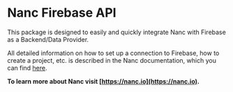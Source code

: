 # Nanc Firebase API

This package is designed to easily and quickly integrate Nanc with Firebase as a Backend/Data Provider.

All detailed information on how to set up a connection to Firebase, how to create a project, etc. is described in the Nanc documentation, which you can find [here](https://nanc.io/docs/modules/api/nanc_api_firebase).

**To learn more about Nanc visit [https://nanc.io](https://nanc.io).**